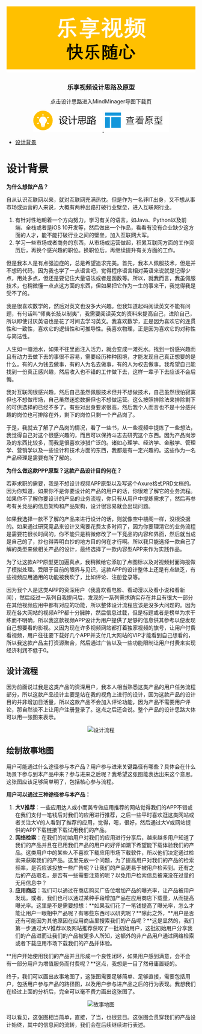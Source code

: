 ![乐享视频)](https://github.com/Tomnpson/LeXiangShiPin/raw/master/Screenshots/1.png)

<h3 align="center">乐享视频设计思路及原型</h3>
<p align="center">
  点击设计思路进入MindMinager导图下载页
</p>
<p align="center">
  <a href="http://note.youdao.com/noteshare?id=506604db6063b813e3198b420a036837">
    <img alt="设计思路" src="https://github.com/Tomnpson/LeXiangShiPin/raw/master/Screenshots/3.png">
  </a>
  <a href="https://tomnpson.github.io/LeXiangShiPin/">
    <img alt="查看原型" src="https://github.com/Tomnpson/LeXiangShiPin/raw/master/Screenshots/2.png">
  </a>
</p>

- [设计背景](#设计背景)

# 设计背景

**为什么想做产品？**

自从认识互联网以来，就对互联网充满热忱。但是作为一名非IT出身，又不想从事市场或运营的人来说，大概有两种出路打破行业壁垒，进入互联网行业。

1. 有针对性地朝着一个方向努力，学习有关的语言，如Java、Python以及前端、全栈或者是iOS 10开发等，然后做出一个作品，看看有没有企业缺少这方面的人才，能不能打破行业之间的壁垒，加入互联网大军。
2. 学习一些市场或者商务的东西，从市场或运营做起，积累互联网方面的工作资历后，再换个感兴趣的职位。换职位后，再继续提升有关方面的工作。

但是我本人是有点强迫症的，总是希望追求完美。首先，我本人佩服技术，但是并不想码代码，因为我也学了一点语言吧，觉得程序语言相对英语来说就是记得少点，用处多点，但还是要记住大量语法或者是函数等。所以，就我而言，我虽佩服技术，也稍微懂一点点这方面的东西，但如果把它作为一生的事来干，我觉得我是受不了的。

我是很喜欢数学的，然后对英文也没多大兴趣。但我知道起码阅读英文不能有问题，有句话叫“师夷长技以制夷”，我需要阅读英文的资料来提高自己，进阶自己，所以即使讨厌英语也是花了时间去学习英文。我喜欢数学，正是因为喜欢它的连贯性和一致性，喜欢它的逻辑性和可推导性。我喜欢物理，正是因为喜欢它的对称性与简洁性。

人生如一塘池水，如果不往里面注入活力，就会变成一滩死水。找到一份感兴趣而且有动力去做下去的事很不容易，需要经历种种困境，才能发现自己真正想要的是什么。有的人为钱去做事，有的人为名去做事，有的人为权去做事。我希望自己能找到一份真正感兴趣，然后收入也不错的工作做下去，这样一辈子下去应该不会后悔。

我对互联网很感兴趣，然后自己虽然佩服技术但并不想做技术，自己虽然很怕寂寞但也不想做市场，自己虽然迷恋数据但也不想做运营。这么按照排除法来排除剩下的可供选择的已经不多了。有些对出身要求很高，然后我个人而言也不是十分感兴趣的岗位也可排除在外，剩下的岗位只剩一个产品岗了。

于是，我就去了解了产品岗的情况，看了一些书，从一些视频中提炼了一些想法，我觉得自己对这个很感兴趣的，而且可以保持斗志去研究这个东西。因为产品岗涉及的东西比较多，而我是很喜欢涉猎广泛的。诸如心理学、经济学、金融学、管理学、营销学以及一些设计和技术方面的东西，我都是有一定兴趣的。这些作为一名产品经理是需要有所了解的。

**为什么做这款PPP原型？这款产品设计目的何在？**

若非求职的需要，我是不想设计视频APP原型以及写这个Axure格式PRD文档的。因为你知道，如果你不是你要设计的产品的用户的话，你很难了解它的业务流程。如果你不了解你要设计的产品的业务流程，你只有从用户中提炼需求了，然后再参考有关竞品的信息架构和产品架构，设计很容易就会出现问题。

如果我选择一款不了解的产品来进行设计的话，则就像空中楼阁一样，没根没据的。如果通过研究竞品来设计又需要花费太多时间了，因为你要理清它的业务流程是需要花很长时间的，你不能只是稍微修改了一下竞品的内容和界面，然后就当成是自己的了，抄也得弄明白抄的地方目的何在才行啊。所以我只能选择一款自己了解的类型来做相关产品的设计，最终选择了一款内容型APP来作为实践作品。

为了让这款APP原型更加逼真点，我稍微给它添加了点图标以及对视频封面海报做了模拟处理。受限于目前的眼界与见识，这款APP的设计整体上还是有点缺乏，有些视频应用通用的功能被我砍了，比如评论、注册登录等。

因为我个人是这类APP的资深用户（我喜欢看电影、看动漫以及看小说和看新闻），然后经过一系列自我提问后，发现的一系列需求确实存在并且有很大一部分在其他视频应用中都有对应的功能，所以整体设计流程应该是没多大问题的。因为现在各大网站的视频APP都十分臃肿，然后信息过载，但是标题或者是榜单为求干练而不明确，所以我这款视频APP设计为用户提供了足够的信息供其参考以便发现自己想要看的影视。又因为现在许多视频网站都打着独家视频的旗号，让用户付费看视频，用户往往要下载好几个APP并支付几大网站的VIP才能看到自己想看的，所以我这款产品主打资源聚合，然后通过广告以及一些功能限制让用户付费来实现经济利润不低于0。

## 设计流程

因为前面说过我是这类产品的资深用户，我本人相当熟悉这类产品的用户任务流程部分，所以这款产品设计主要是站在我的视角上进行的设计，因为这款产品的设计目的并非增加日活量，所以这款产品不会加入评论功能，因为产品不需要用户评论，那自然谈不上让用户注册登录了。这点之后还会说。整个产品的设计思路大体可以用一张图来表示。

<p align="center">
<img alt="设计流程" src="[设计流程)](https://github.com/Tomnpson/LeXiangShiPin/raw/master/Screenshots/4.png">
</p>

## 绘制故事地图

用户可能通过什么途径参与本产品？用户参与进来关键路径有哪些？具体会在什么场景下参与到本产品中来？参与进来之后呢？我希望这张图能表达出来这个意思。这张图应该足够简单明了，包括核心参与流程。

**用户可以通过三种途径参与本产品：**

1. **大V推荐**：一些应用达人或小而美专做应用推荐的网站觉得我们的APP不错或在我们支付一笔钱后对我们的应用进行推荐，之后一些平时喜欢逛这类网站或者关注大V的人看到了推荐的应用，觉得，嗯，很好，然后通过大V或网站提供的APP下载链接下载试用我们的产品。
2. **网络检索**：在我们的初始用户对我们的应用进行分享后，越来越多用户知道了我们的产品并且在已用我们产品的用户的好评如潮下希望能下载体验我们的产品。这类用户中的某些人不喜欢下载应用市场下载软件，所以他们决定通过检索来获取我们的产品。这里先放一个问题，为了提高用户对我们的产品的检索频率，是否应该投放一些广告呢？让我们的产品更易于被用户检索到。还有之后的产品取名，是否有一些需要注意的呢？以免用户检索信息被淹没在过量的无用信息中？
3. **应用商店**：我们可以通过在商店购买广告位增加产品的曝光率，让产品被用户发现。或者，我们也可以通过某种手段增加产品在应用商店下载量，从而提高曝光率。这里是不是需要想想：**如果我们花了一笔钱提高了曝光率，怎么才能让用户一眼相中产品呢？有哪些东西可以研究呢？**除此之外，**用户是否还有可能因为其他原因在应用商店里搜索我们的产品呢？**这是显然的，我们第一步通过大V推荐以及网站推荐获取了一批初始用户，这批初始用户分享我们的产品进而让我们的产品被更多人所知，这额外的非产品用户通过网络检索或者下载应用市场下载我们的产品并体验。

**用户开始使用我们的产品并且形成一个良性闭环，如果用户感到满意，会不会有一部分用户为增值服务而付费呢？**这点，我想是一目了然毋庸置疑的。

终于，我们可以画出故事地图了，这张图需要足够简单、足够直接，需要包括用户，包括用户参与产品的路径图，以及用户参与进产品之后的行为表现。我想我们在经过上面的分析后，完全可以毫不费力画出这张图了。

<p align="center">
<img alt="故事地图" src="[设计流程)](https://github.com/Tomnpson/LeXiangShiPin/raw/master/Screenshots/5.png">
</p>

可以看见，这张图相当简单，直接，了当，也很显目。这张图会贯穿我们的产品设计始终，其中的信息间的流转，我们会在后续继续进行表述。

